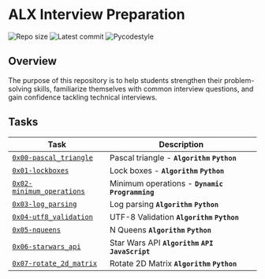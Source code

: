 # ALX Interview Preparation

![Repo size](https://img.shields.io/github/repo-size/gbabohernest/alx-interview)
![Latest commit](https://img.shields.io/github/last-commit/gbabohernest/alx-interview/master?style=round-square)
![Pycodestyle](https://img.shields.io/badge/Pycodestyle-style%20guide-purple?style=round-square)

## Overview

The purpose of this repository is to help students strengthen their problem-solving skills, familiarize themselves
with common interview questions, and gain confidence tackling technical interviews.

## Tasks

| Task                                                    | Description                                    |
|---------------------------------------------------------|------------------------------------------------|
| [`0x00-pascal_triangle`](./0x00-pascal_triangle/)       | Pascal triangle - **`Algorithm`** **`Python`** |
| [`0x01-lockboxes`](./0x01-lockboxes/)                   | Lock boxes -  **`Algorithm`** **`Python`**     |
| [`0x02-minimum_operations`](./0x02-minimum_operations/) | Minimum operations - **`Dynamic Programming`** |
| [`0x03-log_parsing`](./0x03-log_parsing/)               | Log parsing **`Algorithm`** **`Python`**       |
| [`0x04-utf8_validation`](./0x04-utf8_validation/)       | UTF-8 Validation **`Algorithm`** **`Python`**  |
| [`0x05-nqueens`](./0x05-nqueens)                        | N Queens **`Algorithm`** **`Python`**          |
| [`0x06-starwars_api`](./0x06-starwars_api)              | Star Wars API **`Algorithm`** **`API`** **`JavaScript`** |
| [`0x07-rotate_2d_matrix`](./0x07-rotate_2d_matrix)      | Rotate 2D Matrix **`Algorithm`** **`Python`** |
